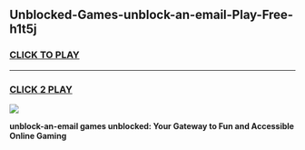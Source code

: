 
## Unblocked-Games-unblock-an-email-Play-Free-h1t5j
<h3>
<a href="https://premium76.site?title=unblock-an-email&ref=20M">CLICK TO PLAY</a></h3>
<hr>

<h3>
<a href="https://premium76.site?title=unblock-an-email&ref=20M">CLICK 2 PLAY</a>
  
</h3>

<a href="https://premium76.site?title=unblock-an-email&ref=19M"><img src="https://clearcache.store/games.png"></a>


**unblock-an-email games unblocked: Your Gateway to Fun and Accessible Online Gaming**

